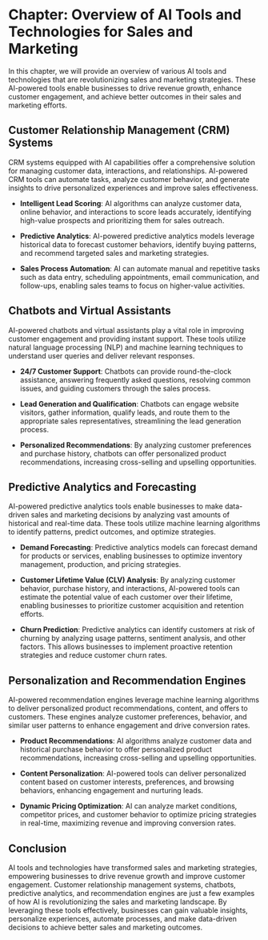 Chapter: Overview of AI Tools and Technologies for Sales and Marketing
======================================================================

In this chapter, we will provide an overview of various AI tools and technologies that are revolutionizing sales and marketing strategies. These AI-powered tools enable businesses to drive revenue growth, enhance customer engagement, and achieve better outcomes in their sales and marketing efforts.

Customer Relationship Management (CRM) Systems
----------------------------------------------

CRM systems equipped with AI capabilities offer a comprehensive solution for managing customer data, interactions, and relationships. AI-powered CRM tools can automate tasks, analyze customer behavior, and generate insights to drive personalized experiences and improve sales effectiveness.

* **Intelligent Lead Scoring**: AI algorithms can analyze customer data, online behavior, and interactions to score leads accurately, identifying high-value prospects and prioritizing them for sales outreach.

* **Predictive Analytics**: AI-powered predictive analytics models leverage historical data to forecast customer behaviors, identify buying patterns, and recommend targeted sales and marketing strategies.

* **Sales Process Automation**: AI can automate manual and repetitive tasks such as data entry, scheduling appointments, email communication, and follow-ups, enabling sales teams to focus on higher-value activities.

Chatbots and Virtual Assistants
-------------------------------

AI-powered chatbots and virtual assistants play a vital role in improving customer engagement and providing instant support. These tools utilize natural language processing (NLP) and machine learning techniques to understand user queries and deliver relevant responses.

* **24/7 Customer Support**: Chatbots can provide round-the-clock assistance, answering frequently asked questions, resolving common issues, and guiding customers through the sales process.

* **Lead Generation and Qualification**: Chatbots can engage website visitors, gather information, qualify leads, and route them to the appropriate sales representatives, streamlining the lead generation process.

* **Personalized Recommendations**: By analyzing customer preferences and purchase history, chatbots can offer personalized product recommendations, increasing cross-selling and upselling opportunities.

Predictive Analytics and Forecasting
------------------------------------

AI-powered predictive analytics tools enable businesses to make data-driven sales and marketing decisions by analyzing vast amounts of historical and real-time data. These tools utilize machine learning algorithms to identify patterns, predict outcomes, and optimize strategies.

* **Demand Forecasting**: Predictive analytics models can forecast demand for products or services, enabling businesses to optimize inventory management, production, and pricing strategies.

* **Customer Lifetime Value (CLV) Analysis**: By analyzing customer behavior, purchase history, and interactions, AI-powered tools can estimate the potential value of each customer over their lifetime, enabling businesses to prioritize customer acquisition and retention efforts.

* **Churn Prediction**: Predictive analytics can identify customers at risk of churning by analyzing usage patterns, sentiment analysis, and other factors. This allows businesses to implement proactive retention strategies and reduce customer churn rates.

Personalization and Recommendation Engines
------------------------------------------

AI-powered recommendation engines leverage machine learning algorithms to deliver personalized product recommendations, content, and offers to customers. These engines analyze customer preferences, behavior, and similar user patterns to enhance engagement and drive conversion rates.

* **Product Recommendations**: AI algorithms analyze customer data and historical purchase behavior to offer personalized product recommendations, increasing cross-selling and upselling opportunities.

* **Content Personalization**: AI-powered tools can deliver personalized content based on customer interests, preferences, and browsing behaviors, enhancing engagement and nurturing leads.

* **Dynamic Pricing Optimization**: AI can analyze market conditions, competitor prices, and customer behavior to optimize pricing strategies in real-time, maximizing revenue and improving conversion rates.

Conclusion
----------

AI tools and technologies have transformed sales and marketing strategies, empowering businesses to drive revenue growth and improve customer engagement. Customer relationship management systems, chatbots, predictive analytics, and recommendation engines are just a few examples of how AI is revolutionizing the sales and marketing landscape. By leveraging these tools effectively, businesses can gain valuable insights, personalize experiences, automate processes, and make data-driven decisions to achieve better sales and marketing outcomes.
